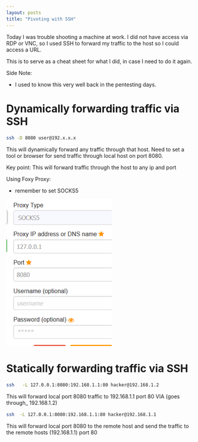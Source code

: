 ```yaml
---
layout: posts
title: "Pivoting with SSH"
---
```


Today I was trouble shooting a machine at work. I did not have access via RDP or VNC, so I used SSH to forward my traffic to the host so I could access a URL.

This is to serve as a cheat sheet for what I did, in case I need to do it again.

Side Note:
* I used to know this very well back in the pentesting days.


# Dynamically forwarding traffic via SSH
```bash
ssh -D 8080 user@192.x.x.x
```
This will dynamically forward any traffic through that host. Need to set a tool or browser for send traffic through local host on port 8080.

Key point: This will forward traffic through the host to any ip and port

Using Foxy Proxy:
* remember to set SOCKS5

![](/images/ssh_forwarding/ssh_1.png)



# Statically forwarding traffic via SSH
```bash
ssh   -L 127.0.0.1:8080:192.168.1.1:80 hacker@192.168.1.2
```
This will forward local port 8080 traffic to 192.168.1.1 port 80 VIA (goes through_ 192.168.1.2)



```bash
ssh  -L 127.0.0.1:8080:192.168.1.1:80 hacker@192.168.1.1
```
This will forward local port 8080 to the remote host and send the traffic to the remote hosts (192.168.1.1) port 80
